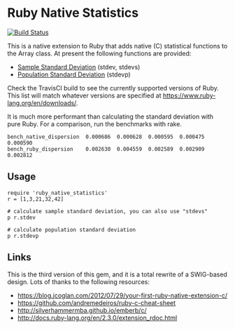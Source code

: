 # Ruby Native Statistics

[![Build Status](https://travis-ci.org/corybuecker/ruby-native-statistics.svg)](https://travis-ci.org/corybuecker/ruby-native-statistics)

This is a native extension to Ruby that adds native (C) statistical functions to the Array class. At present the following functions are provided:

* [Sample Standard Deviation](https://en.wikipedia.org/wiki/Standard_deviation#Corrected_sample_standard_deviation) (stdev, stdevs)
* [Population Standard Deviation](https://en.wikipedia.org/wiki/Standard_deviation#Uncorrected_sample_standard_deviation) (stdevp)

Check the TravisCI build to see the currently supported versions of Ruby. This list will match whatever versions are specified at https://www.ruby-lang.org/en/downloads/.

It is much more performant than calculating the standard deviation with pure Ruby. For a comparison, run the benchmarks with rake.

    bench_native_dispersion  0.000686  0.000628  0.000595  0.000475  0.000590
    bench_ruby_dispersion    0.002630  0.004559  0.002589  0.002909  0.002812

## Usage

    require 'ruby_native_statistics'
    r = [1,3,21,32,42]

    # calculate sample standard deviation, you can also use "stdevs"
    p r.stdev

    # calculate population standard deviation
    p r.stdevp

## Links

This is the third version of this gem, and it is a total rewrite of a SWIG-based design. Lots of thanks to the following resources:

* https://blog.jcoglan.com/2012/07/29/your-first-ruby-native-extension-c/
* https://github.com/andremedeiros/ruby-c-cheat-sheet
* http://silverhammermba.github.io/emberb/c/
* http://docs.ruby-lang.org/en/2.3.0/extension_rdoc.html
